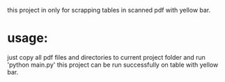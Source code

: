 this project in only for scrapping tables in scanned pdf with yellow bar.
# usage:
just copy all pdf files and directories to current project folder and run 'python main.py'
this project can be run successfully on table with yellow bar.
